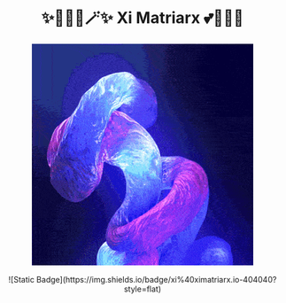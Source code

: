 <h1 align="center">✨🧚🏻‍♀️🪄✨ Xi Matriarx  💕🦄🌈🏰</h1>

<p align="center">
    <img src="fractal.gif">
</p>

<p align="center">
    ![Static Badge](https://img.shields.io/badge/xi%40ximatriarx.io-404040?style=flat)
</p>
